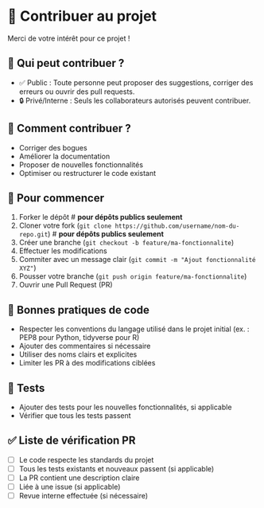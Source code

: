 # 🤝 Contribuer au projet

Merci de votre intérêt pour ce projet !

## 📌 Qui peut contribuer ?
- ✅ Public : Toute personne peut proposer des suggestions, corriger des erreurs ou ouvrir des pull requests.
- 🔒 Privé/Interne : Seuls les collaborateurs autorisés peuvent contribuer.

## 🧱 Comment contribuer ?
- Corriger des bogues
- Améliorer la documentation
- Proposer de nouvelles fonctionnalités
- Optimiser ou restructurer le code existant

## 🚀 Pour commencer
1. Forker le dépôt # **pour dépôts publics seulement**
2. Cloner votre fork (`git clone https://github.com/username/nom-du-repo.git`) # **pour dépôts publics seulement**
3. Créer une branche (`git checkout -b feature/ma-fonctionnalite`)
4. Effectuer les modifications
5. Commiter avec un message clair (`git commit -m "Ajout fonctionnalité XYZ"`)
6. Pousser votre branche (`git push origin feature/ma-fonctionnalite`)
7. Ouvrir une Pull Request (PR)

## 🧼 Bonnes pratiques de code
- Respecter les conventions du langage utilisé dans le projet initial (ex. : PEP8 pour Python, tidyverse pour R)
- Ajouter des commentaires si nécessaire
- Utiliser des noms clairs et explicites
- Limiter les PR à des modifications ciblées

## 🧪 Tests
- Ajouter des tests pour les nouvelles fonctionnalités, si applicable
- Vérifier que tous les tests passent

## ✅ Liste de vérification PR
- [ ] Le code respecte les standards du projet
- [ ] Tous les tests existants et nouveaux passent (si applicable)
- [ ] La PR contient une description claire
- [ ] Liée à une issue (si applicable)
- [ ] Revue interne effectuée (si nécessaire)
